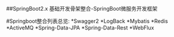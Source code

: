 ##SpringBoot2.x 基础开发骨架整合-SpringBoot微服务开发框架

#Springboot整合列表总览:
*Swagger2
*LogBack
*Mybatis
*Redis
*ActiveMQ
*Spring-Data-JPA
*Spring-Data-Rest
*WebFlux


